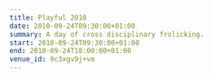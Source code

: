 ```yaml
---
title: Playful 2010
date: 2010-09-24T09:30:00+01:00
summary: A day of cross disciplinary frolicking.
start: 2010-09-24T09:30:00+01:00
end: 2010-09-24T18:00:00+01:00
venue_id: 9c3xgv9j+vm
---
```

